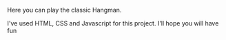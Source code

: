 Here you can play the classic Hangman. 

I've used HTML, CSS and Javascript for this project. 
I'll hope you will have fun
